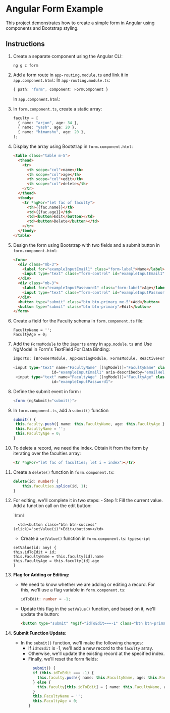 # Angular Form Example

This project demonstrates how to create a simple form in Angular using components and Bootstrap styling.

## Instructions

1. Create a separate component using the Angular CLI:

   ```
   ng g c form
   ```

2. Add a form route in `app-routing.module.ts` and link it in `app.component.html`:
   In `app-routing.module.ts`:

   ```typescript
   { path: "form", component: FormComponent }
   ```

   In `app.component.html`:

3. In `form.component.ts`, create a static array:

   ```typescript
   faculty = [
     { name: "arjun", age: 34 },
     { name: "yash", age: 20 },
     { name: "himanshu", age: 20 },
   ];
   ```

4. Display the array using Bootstrap in `form.component.html`:

   ```html
   <table class="table m-5">
     <thead>
       <tr>
         <th scope="col">name</th>
         <th scope="col">age</th>
         <th scope="col">edit</th>
         <th scope="col">delete</th>
       </tr>
     </thead>
     <tbody>
       <tr *ngFor="let fac of faculty">
         <th>{{fac.name}}</th>
         <td>{{fac.age}}</td>
         <td><button>Edit</button></td>
         <td><button>Delete</button></td>
       </tr>
     </tbody>
   </table>
   ```

5. Design the form using Bootstrap with two fields and a submit button in `form.component.html`:

   ```html
   <form>
     <div class="mb-3">
       <label for="exampleInputEmail1" class="form-label">Name</label>
       <input type="text" class="form-control" id="exampleInputEmail1" aria-describedby="emailHelp" />
     </div>
     <div class="mb-3">
       <label for="exampleInputPassword1" class="form-label">Age</label>
       <input type="text" class="form-control" id="exampleInputPassword1" />
     </div>
     <button type="submit" class="btn btn-primary me-5">Add</button>
     <button type="submit" class="btn btn-primary">Edit</button>
   </form>
   ```

6. Create a field for the Faculty schema in `form.component.ts` file:

   ```
   FacultyName = '';
   FacultyAge = 0;
   ```

7. Add the `FormsModule` to the `imports` array in `app.module.ts` and Use NgModel in Form's TextField For Data Binding:

   ```typescript
   imports: [BrowserModule, AppRoutingModule, FormsModule, ReactiveFormsModule];
   ```

   ```typescript
   <input type="text" name="FacultyName" [(ngModel)]="FacultyName" class="form-control"
                    id="exampleInputEmail1" aria-describedby="emailHelp">
    <input type="text" name="FacultyAge" [(ngModel)]="FacultyAge" class="form-control"
                    id="exampleInputPassword1">
   ```

8. Define the submit event in form :

   ```typescript
   <form (ngSubmit)="submit()">
   ```

9. In `form.component.ts`, add a `submit()` function

   ```typescript
   submit() {
    this.faculty.push({ name: this.FacultyName, age: this.FacultyAge });
    this.FacultyName = '';
    this.FacultyAge = 0;
   }
   ```

10. To delete a record, we need the index. Obtain it from the form by iterating over the faculties array:

    ```html
    <tr *ngFor="let fac of faculties; let i = index"></tr>
    ```

11. Create a `delete()` function in `form.component.ts`:

    ```typescript
    delete(id: number) {
        this.faculties.splice(id, 1);
    }
    ```

12. For editing, we'll complete it in two steps: - Step 1: Fill the current value. Add a function call on the edit button:
    
    `html
    ```
      <td><button class="btn btn-success" (click)="setValue(i)">Edit</button></td>
    ```
    
    - Create a `setValue()` function in `form.component.ts`:
    `typescript`
    ```
    setValue(id: any) {
    this.idToEdit = id;
    this.FacultyName = this.faculty[id].name
    this.FacultyAge = this.faculty[id].age
    }
    ```

14. **Flag for Adding or Editing:**

    - We need to know whether we are adding or editing a record. For this, we'll use a flag variable in `form.component.ts`:
      ```typescript
      idToEdit: number = -1;
      ```
    - Update this flag in the `setValue()` function, and based on it, we'll update the button:
      ```html
      <button type="submit" *ngIf="idToEdit===-1" class="btn btn-primary me-5">Add</button> <button type="submit" *ngIf="idToEdit!==-1" class="btn btn-primary">Edit</button>
      ```

15. **Submit Function Update:**
    - In the `submit()` function, we'll make the following changes:
      - If `idToEdit` is -1, we'll add a new record to the `faculty` array.
      - Otherwise, we'll update the existing record at the specified index.
      - Finally, we'll reset the form fields:
        ```typescript
          submit() {
          if (this.idToEdit === -1) {
            this.faculty.push({ name: this.FacultyName, age: this.FacultyAge });
          } else {
            this.faculty[this.idToEdit] = { name: this.FacultyName, age: this.FacultyAge };
          }
          this.FacultyName = '';
          this.FacultyAge = 0;
        }
        ```
